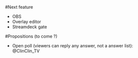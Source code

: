 #Next feature
* OBS
* Overlay editor
* Streamdeck gate

#Propositions (to come ?)
* Open poll (viewers can reply any answer, not a answer list): @ClinClin_TV
